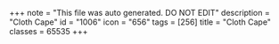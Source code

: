 +++
note = "This file was auto generated. DO NOT EDIT"
description = "Cloth Cape"
id = "1006"
icon = "656"
tags = [256]
title = "Cloth Cape"
classes = 65535
+++
